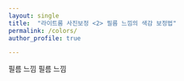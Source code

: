 ```yaml
---
layout: single
title:  "라이트룸 사진보정 <2> 필름 느낌의 색감 보정법"
permalink: /colors/
author_profile: true

---
```



필름 느낌 필름 느낌

